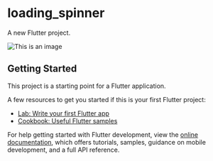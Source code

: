 # loading_spinner

A new Flutter project.

![This is an image](https://scontent-bom1-2.cdninstagram.com/v/t51.2885-15/285651839_690318035594731_6940694536048426894_n.jpg?stp=dst-jpg_e35&_nc_ht=scontent-bom1-2.cdninstagram.com&_nc_cat=107&_nc_ohc=I8tql_3rpwAAX8lS4K7&edm=ALQROFkBAAAA&ccb=7-5&ig_cache_key=Mjg1NTM2NTUxMDQxMjczODA1Nw%3D%3D.2-ccb7-5&oh=00_AT9l5o9p_cDO-bXvkAQ1QBEfHsSgiD3TTvNAxEfJyOBdww&oe=62A552EF&_nc_sid=30a2ef)


## Getting Started

This project is a starting point for a Flutter application.

A few resources to get you started if this is your first Flutter project:

- [Lab: Write your first Flutter app](https://docs.flutter.dev/get-started/codelab)
- [Cookbook: Useful Flutter samples](https://docs.flutter.dev/cookbook)

For help getting started with Flutter development, view the
[online documentation](https://docs.flutter.dev/), which offers tutorials,
samples, guidance on mobile development, and a full API reference.
